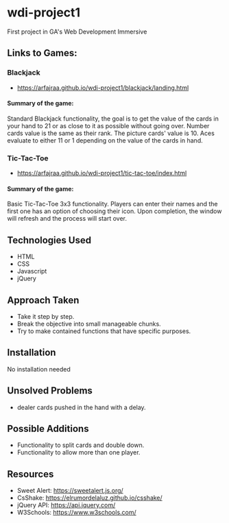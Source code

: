 # wdi-project1
First project in GA's Web Development Immersive

## Links to Games: 

### Blackjack 
* https://arfajraa.github.io/wdi-project1/blackjack/landing.html
#### Summary of the game:
Standard Blackjack functionality, the goal is to get the value of the cards in your hand to 21 or as close to it as possible without going over. Number cards value is the same as their rank. The picture cards' value is 10. Aces evaluate to either 11 or 1 depending on the value of the cards in hand.
### Tic-Tac-Toe 
* https://arfajraa.github.io/wdi-project1/tic-tac-toe/index.html
#### Summary of the game:
Basic Tic-Tac-Toe 3x3 functionality. Players can enter their names and the first one has an option of choosing their icon. Upon completion, the window will refresh and the process will start over.

## Technologies Used 
* HTML 
* CSS 
* Javascript 
* jQuery 

## Approach Taken 
* Take it step by step. 
* Break the objective into small manageable chunks. 
* Try to make contained functions that have specific purposes.

## Installation 
No installation needed

## Unsolved Problems
* dealer cards pushed in the hand with a delay.

## Possible Additions
* Functionality to split cards and double down.
* Functionality to allow more than one player.

## Resources
* Sweet Alert: https://sweetalert.js.org/
* CsShake: https://elrumordelaluz.github.io/csshake/
* jQuery API: https://api.jquery.com/
* W3Schools: https://www.w3schools.com/
